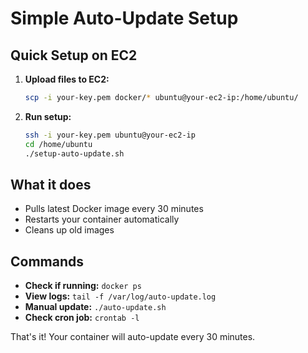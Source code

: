 # Simple Auto-Update Setup

## Quick Setup on EC2

1. **Upload files to EC2:**
   ```bash
   scp -i your-key.pem docker/* ubuntu@your-ec2-ip:/home/ubuntu/
   ```

2. **Run setup:**
   ```bash
   ssh -i your-key.pem ubuntu@your-ec2-ip
   cd /home/ubuntu
   ./setup-auto-update.sh
   ```

## What it does

- Pulls latest Docker image every 30 minutes
- Restarts your container automatically
- Cleans up old images

## Commands

- **Check if running:** `docker ps`
- **View logs:** `tail -f /var/log/auto-update.log`
- **Manual update:** `./auto-update.sh`
- **Check cron job:** `crontab -l`

That's it! Your container will auto-update every 30 minutes.
